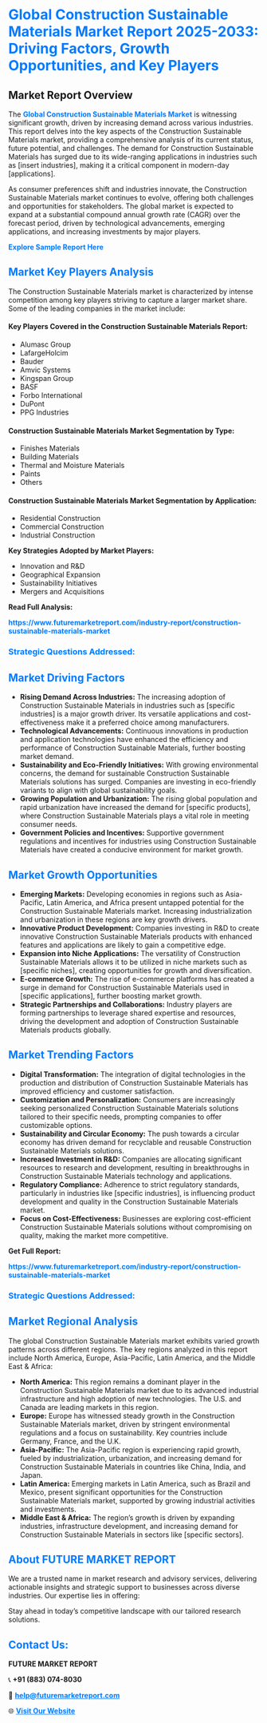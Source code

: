 <h1 style="color: #007BFF;">Global Construction Sustainable Materials Market Report 2025-2033: Driving Factors, Growth Opportunities, and Key Players</h1>

<section id="overview">
<h2>Market Report Overview</h2>
<p>The <a href="https://www.futuremarketreport.com/industry-report/construction-sustainable-materials-market" style="color: #007BFF; text-decoration: none;"><strong>Global Construction Sustainable Materials Market</strong></a> is witnessing significant growth, driven by increasing demand across various industries. This report delves into the key aspects of the Construction Sustainable Materials market, providing a comprehensive analysis of its current status, future potential, and challenges. The demand for Construction Sustainable Materials has surged due to its wide-ranging applications in industries such as [insert industries], making it a critical component in modern-day [applications].</p>
<p>As consumer preferences shift and industries innovate, the Construction Sustainable Materials market continues to evolve, offering both challenges and opportunities for stakeholders. The global market is expected to expand at a substantial compound annual growth rate (CAGR) over the forecast period, driven by technological advancements, emerging applications, and increasing investments by major players.</p>
</section>

<section id="overview">
<p><a href="https://www.futuremarketreport.com/request-sample/reportId=115128" style="color: #007BFF; text-decoration: none;"><strong>Explore Sample Report Here</strong></a></p>
</section>

<section id="key-players">
<h2 style="color: #007BFF;">Market Key Players Analysis</h2>
<p>The Construction Sustainable Materials market is characterized by intense competition among key players striving to capture a larger market share. Some of the leading companies in the market include:</p>
<h4>Key Players Covered in the Construction Sustainable Materials Report:</h4>
<ul><li>Alumasc Group</li><li>LafargeHolcim</li><li>Bauder</li><li>Amvic Systems</li><li>Kingspan Group</li><li>BASF</li><li>Forbo International</li><li>DuPont</li><li>PPG Industries</li></ul>
<h4>Construction Sustainable Materials Market Segmentation by Type:</h4>
<ul><li>Finishes Materials</li><li>Building Materials</li><li>Thermal and Moisture Materials</li><li>Paints</li><li>Others</li></ul>

<h4>Construction Sustainable Materials Market Segmentation by Application:</h4>
<ul><li>Residential Construction</li><li>Commercial Construction</li><li>Industrial Construction</li></ul>
<p><strong>Key Strategies Adopted by Market Players:</strong></p>
<ul>
<li>Innovation and R&D</li>
<li>Geographical Expansion</li>
<li>Sustainability Initiatives</li>
<li>Mergers and Acquisitions</li>
</ul>
</section>

<section>
<p><strong>Read Full Analysis: </strong></p><a href="https://www.futuremarketreport.com/industry-report/construction-sustainable-materials-market" style="color: #007BFF; text-decoration: none;"><strong>https://www.futuremarketreport.com/industry-report/construction-sustainable-materials-market</strong></a>
<h3 style="color: #007BFF;">Strategic Questions Addressed:</h3>
</section>

<section id="driving-factors">
<h2 style="color: #007BFF;">Market Driving Factors</h2>
<ul>
<li><strong>Rising Demand Across Industries:</strong> The increasing adoption of Construction Sustainable Materials in industries such as [specific industries] is a major growth driver. Its versatile applications and cost-effectiveness make it a preferred choice among manufacturers.</li>
<li><strong>Technological Advancements:</strong> Continuous innovations in production and application technologies have enhanced the efficiency and performance of Construction Sustainable Materials, further boosting market demand.</li>
<li><strong>Sustainability and Eco-Friendly Initiatives:</strong> With growing environmental concerns, the demand for sustainable Construction Sustainable Materials solutions has surged. Companies are investing in eco-friendly variants to align with global sustainability goals.</li>
<li><strong>Growing Population and Urbanization:</strong> The rising global population and rapid urbanization have increased the demand for [specific products], where Construction Sustainable Materials plays a vital role in meeting consumer needs.</li>
<li><strong>Government Policies and Incentives:</strong> Supportive government regulations and incentives for industries using Construction Sustainable Materials have created a conducive environment for market growth.</li>
</ul>
</section>

<section id="growth-opportunities">
<h2 style="color: #007BFF;">Market Growth Opportunities</h2>
<ul>
<li><strong>Emerging Markets:</strong> Developing economies in regions such as Asia-Pacific, Latin America, and Africa present untapped potential for the Construction Sustainable Materials market. Increasing industrialization and urbanization in these regions are key growth drivers.</li>
<li><strong>Innovative Product Development:</strong> Companies investing in R&D to create innovative Construction Sustainable Materials products with enhanced features and applications are likely to gain a competitive edge.</li>
<li><strong>Expansion into Niche Applications:</strong> The versatility of Construction Sustainable Materials allows it to be utilized in niche markets such as [specific niches], creating opportunities for growth and diversification.</li>
<li><strong>E-commerce Growth:</strong> The rise of e-commerce platforms has created a surge in demand for Construction Sustainable Materials used in [specific applications], further boosting market growth.</li>
<li><strong>Strategic Partnerships and Collaborations:</strong> Industry players are forming partnerships to leverage shared expertise and resources, driving the development and adoption of Construction Sustainable Materials products globally.</li>
</ul>
</section>

<section id="trending-factors">
<h2 style="color: #007BFF;">Market Trending Factors</h2>
<ul>
<li><strong>Digital Transformation:</strong> The integration of digital technologies in the production and distribution of Construction Sustainable Materials has improved efficiency and customer satisfaction.</li>
<li><strong>Customization and Personalization:</strong> Consumers are increasingly seeking personalized Construction Sustainable Materials solutions tailored to their specific needs, prompting companies to offer customizable options.</li>
<li><strong>Sustainability and Circular Economy:</strong> The push towards a circular economy has driven demand for recyclable and reusable Construction Sustainable Materials solutions.</li>
<li><strong>Increased Investment in R&D:</strong> Companies are allocating significant resources to research and development, resulting in breakthroughs in Construction Sustainable Materials technology and applications.</li>
<li><strong>Regulatory Compliance:</strong> Adherence to strict regulatory standards, particularly in industries like [specific industries], is influencing product development and quality in the Construction Sustainable Materials market.</li>
<li><strong>Focus on Cost-Effectiveness:</strong> Businesses are exploring cost-efficient Construction Sustainable Materials solutions without compromising on quality, making the market more competitive.</li>
</ul>
</section>

<section>
<p><strong>Get Full Report: </strong></p><a href="https://www.futuremarketreport.com/industry-report/construction-sustainable-materials-market" style="color: #007BFF; text-decoration: none;"><strong>https://www.futuremarketreport.com/industry-report/construction-sustainable-materials-market</strong></a>
<h3 style="color: #007BFF;">Strategic Questions Addressed:</h3>
</section>


<section id="regional-analysis">
<h2 style="color: #007BFF;">Market Regional Analysis</h2>
<p>The global Construction Sustainable Materials market exhibits varied growth patterns across different regions. The key regions analyzed in this report include North America, Europe, Asia-Pacific, Latin America, and the Middle East & Africa:</p>
<ul>
<li><strong>North America:</strong> This region remains a dominant player in the Construction Sustainable Materials market due to its advanced industrial infrastructure and high adoption of new technologies. The U.S. and Canada are leading markets in this region.</li>
<li><strong>Europe:</strong> Europe has witnessed steady growth in the Construction Sustainable Materials market, driven by stringent environmental regulations and a focus on sustainability. Key countries include Germany, France, and the U.K.</li>
<li><strong>Asia-Pacific:</strong> The Asia-Pacific region is experiencing rapid growth, fueled by industrialization, urbanization, and increasing demand for Construction Sustainable Materials in countries like China, India, and Japan.</li>
<li><strong>Latin America:</strong> Emerging markets in Latin America, such as Brazil and Mexico, present significant opportunities for the Construction Sustainable Materials market, supported by growing industrial activities and investments.</li>
<li><strong>Middle East & Africa:</strong> The region’s growth is driven by expanding industries, infrastructure development, and increasing demand for Construction Sustainable Materials in sectors like [specific sectors].</li>
</ul>
</section>

<footer>
<h2 style="color: #007BFF;">About FUTURE MARKET REPORT</h2>
<p>We are a trusted name in market research and advisory services, delivering actionable insights and strategic support to businesses across diverse industries. Our expertise lies in offering:</p>

<p>Stay ahead in today’s competitive landscape with our tailored research solutions.</p>

<h2 style="color: #007BFF;">Contact Us:</h2>
<p><strong>FUTURE MARKET REPORT</strong></p>
<p>📞 <strong>+91 (883) 074-8030</strong></p>
<p>📧 <strong><a href="mailto:help@futuremarketreport.com" style="color: #007BFF;">help@futuremarketreport.com</a></strong></p>
<p>🌐 <strong><a href="https://www.futuremarketreport.com/" style="color: #007BFF;">Visit Our Website</a></strong></p>
</footer>